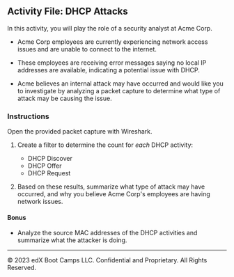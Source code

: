 ## Activity File: DHCP Attacks

In this activity, you will play the role of a security analyst at Acme Corp.

- Acme Corp employees are currently experiencing network access issues and are unable to connect to the internet.

- These employees are receiving error messages saying no local IP addresses are available, indicating a potential issue with DHCP.

- Acme believes an internal attack may have occurred and would like you to investigate by analyzing a packet capture to determine what type of attack may be causing the issue.

### Instructions
   
Open the provided packet capture with Wireshark.

1. Create a filter to determine the count for _each_ DHCP activity:
    - DHCP Discover
    - DHCP Offer
    - DHCP Request

2. Based on these results, summarize what type of attack may have occurred, and why you believe Acme Corp's employees are having network issues.

#### Bonus
 - Analyze the source MAC addresses of the DHCP activities and summarize what the attacker is doing.
---
© 2023 edX Boot Camps LLC. Confidential and Proprietary. All Rights Reserved.